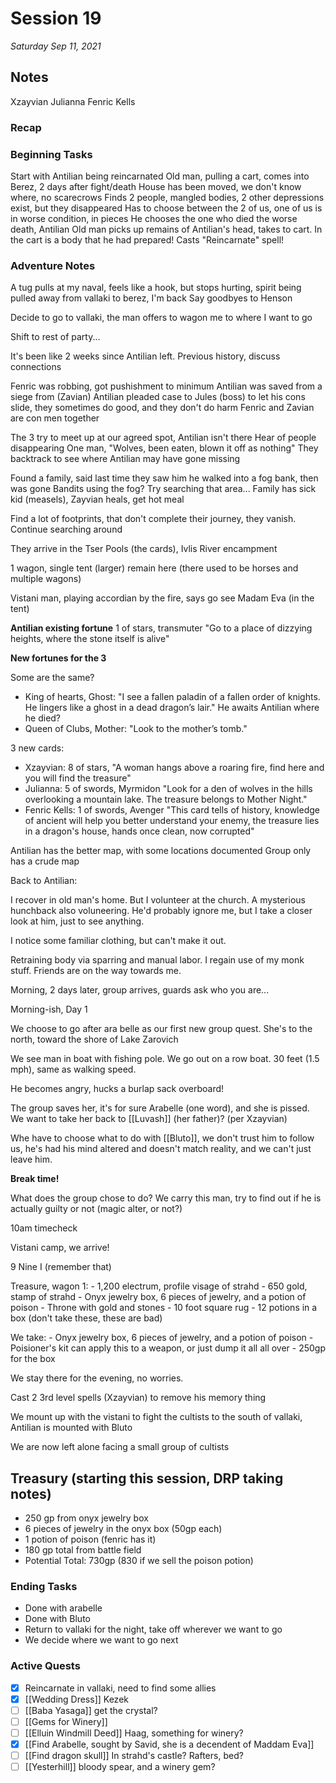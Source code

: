 # Session 19

_Saturday Sep 11, 2021_

## Notes

Xzayvian
Julianna
Fenric Kells

### Recap

### Beginning Tasks

Start with Antilian being reincarnated
Old man, pulling a cart, comes into Berez, 2 days after fight/death
House has been moved, we don't know where, no scarecrows
Finds 2 people, mangled bodies, 2 other depressions exist, but they disappeared
Has to choose between the 2 of us, one of us is in worse condition, in pieces
He chooses the one who died the worse death, Antilian
Old man picks up remains of Antilian's head, takes to cart. In the cart is a body that he had prepared!
Casts "Reincarnate" spell!

### Adventure Notes

A tug pulls at my naval, feels like a hook, but stops hurting, spirit being pulled away from vallaki to berez, I'm back
Say goodbyes to Henson

Decide to go to vallaki, the man offers to wagon me to where I want to go

Shift to rest of party...

It's been like 2 weeks since Antilian left. Previous history, discuss connections

Fenric was robbing, got pushishment to minimum
Antilian was saved from a siege from (Zavian)
Antilian pleaded case to Jules (boss) to let his cons slide, they sometimes do good, and they don't do harm
Fenric and Zavian are con men together

The 3 try to meet up at our agreed spot, Antilian isn't there
Hear of people disappearing
One man, "Wolves, been eaten, blown it off as nothing"
They backtrack to see where Antilian may have gone missing

Found a family, said last time they saw him he walked into a fog bank, then was gone
Bandits using the fog? Try searching that area...
Family has sick kid (measels), Zayvian heals, get hot meal

Find a lot of footprints, that don't complete their journey, they vanish. Continue searching around

They arrive in the Tser Pools (the cards), Ivlis River encampment

1 wagon, single tent (larger) remain here (there used to be horses and multiple wagons)

Vistani man, playing accordian by the fire, says go see Madam Eva (in the tent)

**Antilian existing fortune**
1 of stars, transmuter "Go to a place of dizzying heights, where the stone itself is alive"

**New fortunes for the 3**

Some are the same?

- King of hearts, Ghost: "I see a fallen paladin of a fallen order of knights. He lingers like a ghost in a dead dragon’s lair." He awaits Antilian where he died?
- Queen of Clubs, Mother: "Look to the mother’s tomb."

3 new cards:

- Xzayvian: 8 of stars, "A woman hangs above a roaring fire, find here and you will find the treasure"
- Julianna: 5 of swords, Myrmidon "Look for a den of wolves in the hills overlooking a mountain lake. The treasure belongs to Mother Night."
- Fenric Kells: 1 of swords, Avenger "This card tells of history, knowledge of ancient will help you better understand your enemy, the treasure lies in a dragon's house, hands once clean, now corrupted"

Antilian has the better map, with some locations documented
Group only has a crude map

Back to Antilian:

I recover in old man's home. But I volunteer at the church. A mysterious hunchback also voluneering. He'd probably ignore me, but I take a closer look at him, just to see anything.

I notice some familiar clothing, but can't make it out.


Retraining body via sparring and manual labor. I regain use of my monk stuff. Friends are on the way towards me.

Morning, 2 days later, group arrives, guards ask who you are...

Morning-ish, Day 1

We choose to go after ara belle as our first new group quest. She's to the north, toward the shore of Lake Zarovich

We see man in boat with fishing pole. We go out on a row boat. 30 feet (1.5 mph), same as walking speed.

He becomes angry, hucks a burlap sack overboard!

The group saves her, it's for sure Arabelle (one word), and she is pissed. We want to take her back to [[Luvash]] (her father)? (per Xzayvian)

Whe have to choose what to do with [[Bluto]], we don't trust him to follow us, he's had his mind altered and doesn't match reality, and we can't just leave him.

**Break time!**

What does the group chose to do? We carry this man, try to find out if he is actually guilty or not (magic alter, or not?)

10am timecheck

Vistani camp, we arrive!

9 Nine I (remember that)

Treasure, wagon 1:
    - 1,200 electrum, profile visage of strahd
    - 650 gold, stamp of strahd
    - Onyx jewelry box, 6 pieces of jewelry, and a potion of poison
    - Throne with gold and stones
    - 10 foot square rug
    - 12 potions in a box (don't take these, these are bad)
    
  We take:
      - Onyx jewelry box, 6 pieces of jewelry, and a potion of poison
      - Poisioner's kit can apply this to a weapon, or just dump it all all over
     - 250gp for the box
    
We stay there for the evening, no worries. 

Cast 2 3rd level spells (Xzayvian) to remove his memory thing

We mount up with the vistani to fight the cultists to the south of vallaki, Antilian is mounted with Bluto

We are now left alone facing a small group of cultists


  ## Treasury (starting this session, DRP taking notes)
  
-  250 gp from onyx jewelry box
-  6 pieces of jewelry in the onyx box (50gp each)
-  1 potion of poison (fenric has it)
-  180 gp total from battle field
-  Potential Total: 730gp (830 if we sell the poison potion)

### Ending Tasks

- Done with arabelle
- Done with Bluto
- Return to vallaki for the night, take off wherever we want to go
- We decide where we want to go next

### Active Quests
- [x] Reincarnate in vallaki, need to find some allies
- [x] [[Wedding Dress]] Kezek
- [ ] [[Baba Yasaga]] get the crystal?
- [ ] [[Gems for Winery]]
- [ ] [[Elluin Windmill Deed]] Haag, something for winery?
- [x] [[Find Arabelle, sought by Savid, she is a decendent of Maddam Eva]]
- [ ] [[Find dragon skull]] In strahd's castle? Rafters, bed?
- [ ] [[Yesterhill]] bloody spear, and a winery gem?